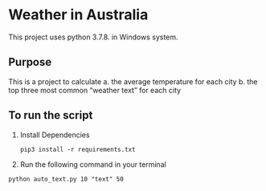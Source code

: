 # Weather in Australia
This project uses python 3.7.8. in Windows system.

## Purpose
This is a project to calculate
a. the average temperature for each city
b. the top three most common “weather text” for each city

## To run the script

1. Install Dependencies

   `pip3 install -r requirements.txt`

2. Run the following command in your terminal

  `python auto_text.py 10 "text" 50`
